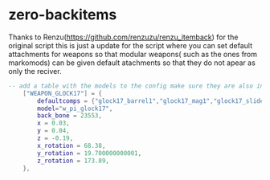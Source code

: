 # zero-backitems
Thanks to Renzu(https://github.com/renzuzu/renzu_itemback) for the original script this is just a update for the script where you can set default attachments for weapons so that modular weapons( such as the ones from markomods) can be given default atachments so that they do not apear as only the reciver.
```lua
-- add a table with the models to the config make sure they are also in the components.lua
    ["WEAPON_GLOCK17"] = {
        defaultcomps = {"glock17_barrel1","glock17_mag1","glock17_slide1"},
        model="w_pi_glock17", 
        back_bone = 23553,
        x = 0.03,
        y = 0.04,
        z = -0.19,
        x_rotation = 68.38,
        y_rotation = 19.700000000001,
        z_rotation = 173.89,
    },
```
